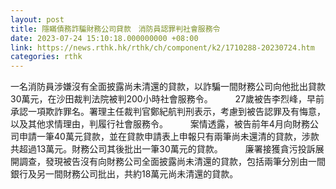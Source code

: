```yaml
---
layout: post
title: 隱瞞債務詐騙財務公司貸款　消防員認罪判社會服務令
date: 2023-07-24 15:10:18.000000000 +08:00
link: https://news.rthk.hk/rthk/ch/component/k2/1710288-20230724.htm
categories: rthk
---
```


一名消防員涉嫌沒有全面披露尚未清還的貸款，以詐騙一間財務公司向他批出貸款30萬元，在沙田裁判法院被判200小時社會服務令。
　　 
27歲被告李烈峰，早前承認一項欺詐罪名。署理主任裁判官鄭紀航判刑表示，考慮到被告認罪及有悔意，以及其他求情理由，判履行社會服務令。
　　 
案情透露，被告前年4月向財務公司申請一筆40萬元貸款，並在貸款申請表上申報只有兩筆尚未還清的貸款，涉款共超過13萬元。財務公司其後批出一筆30萬元的貸款。
　　 
廉署接獲貪污投訴展開調查，發現被告沒有向財務公司全面披露尚未清還的貸款，包括兩筆分別由一間銀行及另一間財務公司批出，共約18萬元尚未清還的貸款。
